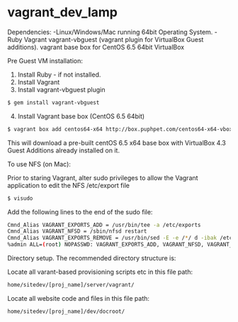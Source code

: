# vagrant_dev_lamp
Dependencies:
-Linux/Windows/Mac running 64bit Operating System.
-Ruby Vagrant vagrant-vbguest (vagrant plugin for VirtualBox Guest additions). vagrant base box for CentOS 6.5 64bit VirtualBox

Pre Guest VM installation:
1. Install Ruby - if not installed.
2. Install Vagrant
3. Install vagrant-vbguest plugin
```bash
$ gem install vagrant-vbguest
```
4. Install Vagrant base box (CentOS 6.5 64bit)
```bash
$ vagrant box add centos64-x64 http://box.puphpet.com/centos64-x64-vbox43.box
```
This will download a pre-built centOS 6.5 x64 base box with VirtualBox 4.3 Guest Additions already installed on it.

To use NFS (on Mac):

Prior to staring Vagrant,  alter sudo privileges to allow the Vagrant application to edit the NFS /etc/export file
```bash
$ visudo
```

Add the following lines to the end of the sudo file:
```bash
Cmnd_Alias VAGRANT_EXPORTS_ADD = /usr/bin/tee -a /etc/exports                   
Cmnd_Alias VAGRANT_NFSD = /sbin/nfsd restart                                    
Cmnd_Alias VAGRANT_EXPORTS_REMOVE = /usr/bin/sed -E -e /*/ d -ibak /etc/exports 
%admin ALL=(root) NOPASSWD: VAGRANT_EXPORTS_ADD, VAGRANT_NFSD, VAGRANT_EXPORTS_REMOVE 
```

Directory setup.
The recommended directory structure is:

Locate all varant-based provisioning scripts etc in this file path:
```bash
home/sitedev/[proj_name]/server/vagrant/
```
Locate all website code and files in this file path:
```bash
home/sitedev/[proj_name]/dev/docroot/
```

